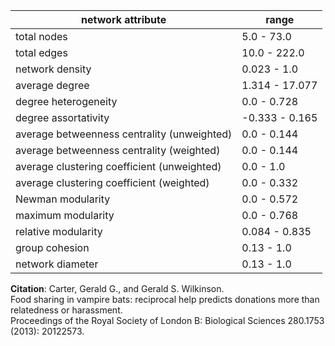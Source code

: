 network attribute|range
---|---
total nodes|5.0 - 73.0
total edges|10.0 - 222.0
network density|0.023 - 1.0
average degree|1.314 - 17.077
degree heterogeneity|0.0 - 0.728
degree assortativity|-0.333 - 0.165
average betweenness centrality (unweighted)|0.0 - 0.144
average betweenness centrality (weighted)|0.0 - 0.144
average clustering coefficient (unweighted)|0.0 - 1.0
average clustering coefficient (weighted)|0.0 - 0.332
Newman modularity|0.0 - 0.572
maximum modularity|0.0 - 0.768
relative modularity|0.084 - 0.835
group cohesion|0.13 - 1.0
network diameter|0.13 - 1.0
**Citation**: Carter, Gerald G., and Gerald S. Wilkinson. <br>Food sharing in vampire bats: reciprocal help predicts donations more than relatedness or harassment.<br>Proceedings of the Royal Society of London B: Biological Sciences 280.1753 (2013): 20122573.
